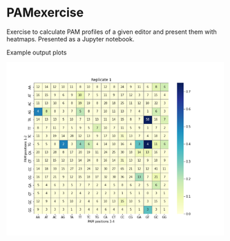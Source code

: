 # PAMexercise

Exercise to calculate PAM profiles of a given editor and present them with heatmaps.
Presented as a Jupyter notebook.

Example output plots

![Replicate 1.](https://github.com/AndreaGarofoli/PAMexercise/blob/main/heatmap_rep1.png)
